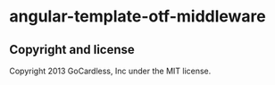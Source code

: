 # angular-template-otf-middleware

## Copyright and license

Copyright 2013 GoCardless, Inc under the MIT license.
